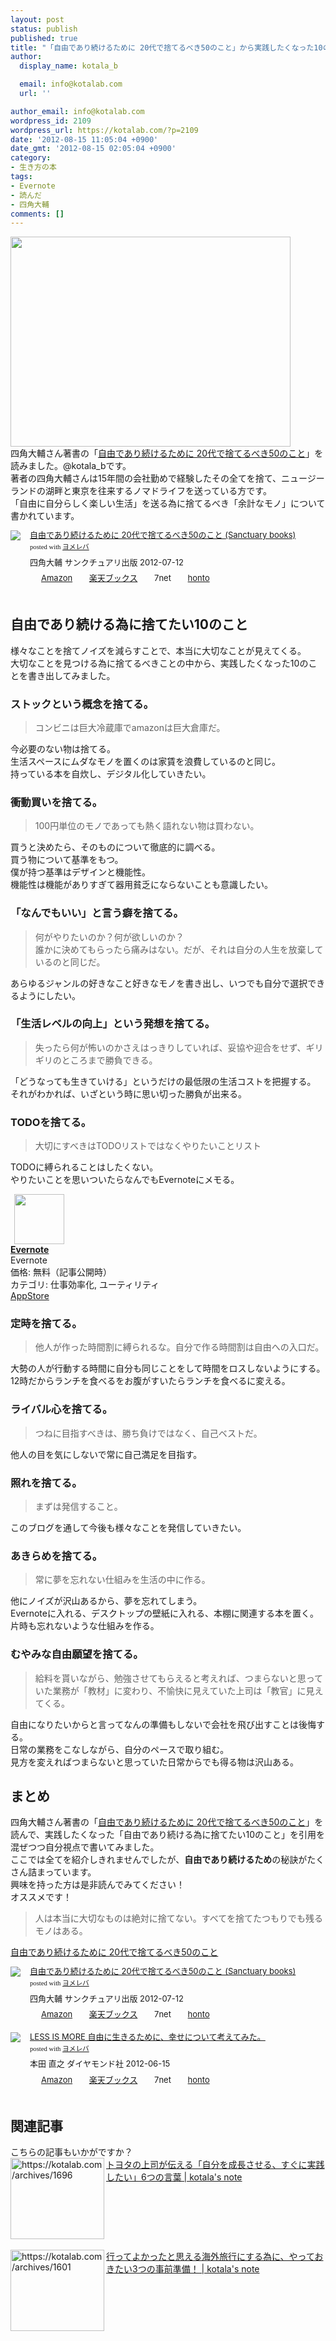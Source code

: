 ```yaml
---
layout: post
status: publish
published: true
title: "「自由であり続けるために 20代で捨てるべき50のこと」から実践したくなった10のこと"
author:
  display_name: kotala_b

  email: info@kotalab.com
  url: ''

author_email: info@kotalab.com
wordpress_id: 2109
wordpress_url: https://kotalab.com/?p=2109
date: '2012-08-15 11:05:04 +0900'
date_gmt: '2012-08-15 02:05:04 +0900'
category:
- 生き方の本
tags:
- Evernote
- 読んだ
- 四角大輔
comments: []
---
```

<p><a href="https://kotalab.com/wp-content/uploads/jiyuude_120815.jpg" target="_blank"><img src="https://kotalab.com/wp-content/uploads/jiyuude_120815.jpg" alt="" title="jiyuude_120815" width="448" height="336" class="alignnone size-full wp-image-2116" /></a><br />
四角大輔さん著書の「<a href="http://www.amazon.co.jp/exec/obidos/asin/4861139716/same-22/" rel="nofollow" name="booklink" target="_blank">自由であり続けるために 20代で捨てるべき50のこと</a>」を読みました。@kotala_bです。<br />
著者の四角大輔さんは15年間の会社勤めで経験したその全てを捨て、ニュージーランドの湖畔と東京を往来するノマドライフを送っている方です。<br />
「自由に自分らしく楽しい生活」を送る為に捨てるべき「余計なモノ」について書かれています。<br />
<!--more--></p>
<div class="booklink-box" style="text-align:left;padding-bottom:20px;font-size:small;/zoom: 1;overflow: hidden;">
<div class="booklink-image" style="float:left;margin:0 15px 10px 0;"><a href="http://www.amazon.co.jp/exec/obidos/asin/4861139716/same-22/" name="booklink" rel="nofollow" target="_blank"><img src="http://ecx.images-amazon.com/images/I/41ZG9kjLQGL._SL160_.jpg" style="border: none;" /></a></div>
<div class="booklink-info" style="line-height:120%;/zoom: 1;overflow: hidden;">
<div class="booklink-name" style="margin-bottom:10px;line-height:120%"><a href="http://www.amazon.co.jp/exec/obidos/asin/4861139716/same-22/" rel="nofollow" name="booklink" target="_blank">自由であり続けるために 20代で捨てるべき50のこと (Sanctuary books)</a>
<div class="booklink-powered-date" style="font-size:8pt;margin-top:5px;font-family:verdana;line-height:120%">posted with <a href="http://yomereba.com" target="_blank">ヨメレバ</a></div>
</div>
<div class="booklink-detail" style="margin-bottom:5px;">四角大輔 サンクチュアリ出版 2012-07-12    </div>
<div class="booklink-link2" style="margin-top:10px;">
<div class="shoplinkamazon" style="display:inline;margin-right:5px;background: url('http://img.yomereba.com/tam_y.gif') 0 0 no-repeat;padding: 2px 0 2px 18px;white-space: nowrap;"><a href="http://www.amazon.co.jp/exec/obidos/asin/4861139716/same-22/" rel="nofollow" target="_blank" title="アマゾン" >Amazon</a></div>
<div class="shoplinkrakuten" style="display:inline;margin-right:5px;background: url('http://img.yomereba.com/tam_y.gif') 0 -50px no-repeat;padding: 2px 0 2px 18px;white-space: nowrap;"><a href="http://hb.afl.rakuten.co.jp/hgc/0fa7afc8.bbfc196a.0fa7afc9.d56c38f1/?pc=http%3A%2F%2Fbooks.rakuten.co.jp%2Frb%2F11731716%2F%3Fscid%3Daf_ich_link_urltxt%26m%3Dhttp%3A%2F%2Fm.rakuten.co.jp%2Fev%2Fbook%2F" rel="nofollow" target="_blank" title="楽天ブックス" >楽天ブックス</a></div>
<div class="shoplinkseven" style="display:inline;margin-right:5px;background: url('http://img.yomereba.com/tam_y.gif') 0 -100px no-repeat;padding: 2px 0 2px 18px;white-space: nowrap;"><span class="removed_link" title="http://click.linksynergy.com/fs-bin/click?id=d2yYUp776R4&amp;subid=&amp;offerid=197738.1&amp;type=10&amp;tmpid=1787&amp;RD_PARM1=http%253A%252F%252Fwww.7netshopping.jp%252Fbooks%252Fsearch_result%252F%253Fctgy%253Dbooks%2526code%253D4861139716">7net</span></div>
<div class="shoplinkbk1" style="display:inline;margin-right:5px;background: url('http://img.yomereba.com/tam_y.gif') 0 -150px no-repeat;padding: 2px 0 2px 18px;white-space: nowrap;"><a href="http://ck.jp.ap.valuecommerce.com/servlet/referral?sid=2967684&pid=881104827&vc_url=http%3A%2F%2Fhonto.jp%2Fnetstore%2Fsearch_021_104861139716.html%3Fsrchf%3D1%26srchGnrNm%3D1" target="_blank" title="bk1" >honto</a></div>
</div>
</div>
<div class="booklink-footer" style="clear: left"></div>
</div>
<h2>自由であり続ける為に捨てたい10のこと</h2>
<p>様々なことを捨てノイズを減らすことで、本当に大切なことが見えてくる。<br />
大切なことを見つける為に捨てるべきことの中から、実践したくなった10のことを書き出してみました。</p>
<h3>ストックという概念を捨てる。</h3>
<blockquote><p>コンビニは巨大冷蔵庫でamazonは巨大倉庫だ。</p></blockquote>
<p>今必要のない物は捨てる。<br />
生活スペースにムダなモノを置くのは家賃を浪費しているのと同じ。<br />
持っている本を自炊し、デジタル化していきたい。</p>
<h3>衝動買いを捨てる。</h3>
<blockquote><p>100円単位のモノであっても熱く語れない物は買わない。</p></blockquote>
<p>買うと決めたら、そのものについて徹底的に調べる。<br />
買う物について基準をもつ。<br />
僕が持つ基準はデザインと機能性。<br />
機能性は機能がありすぎて器用貧乏にならないことも意識したい。</p>
<h3>「なんでもいい」と言う癖を捨てる。</h3>
<blockquote><p>何がやりたいのか？何が欲しいのか？<br />
誰かに決めてもらったら痛みはない。だが、それは自分の人生を放棄しているのと同じだ。</p></blockquote>
<p>あらゆるジャンルの好きなこと好きなモノを書き出し、いつでも自分で選択できるようにしたい。</p>
<h3>「生活レベルの向上」という発想を捨てる。</h3>
<blockquote><p>失ったら何が怖いのかさえはっきりしていれば、妥協や迎合をせず、ギリギリのところまで勝負できる。</p></blockquote>
<p>「どうなっても生きていける」というだけの最低限の生活コストを把握する。<br />
それがわかれば、いざという時に思い切った勝負が出来る。</p>
<h3>TODOを捨てる。</h3>
<blockquote><p>大切にすべきはTODOリストではなくやりたいことリスト</p></blockquote>
<p>TODOに縛られることはしたくない。<br />
やりたいことを思いついたらなんでもEvernoteにメモる。</p>
<div class="applink">
<div class="applinkimg"><a href="https://itunes.apple.com/jp/app/evernote/id281796108?mt=8&uo=4&at=10l4yU" rel="nofollow" target="_blank"><img hspace="6" src="http://a1527.phobos.apple.com/us/r30/Purple/v4/d6/af/ec/d6afec25-4d92-7b99-833b-14727820b3af/mzl.fwrhqtje.png" width="80" /></a></div>
<div class="applinktext">
<div class="applinktitle"><strong><a href="https://itunes.apple.com/jp/app/evernote/id281796108?mt=8&uo=4&at=10l4yU" rel="nofollow" target="_blank">Evernote</a></strong></div>
<div class="applinkinfo">Evernote</div>
<div class="applinkinfo">価格: 無料（記事公開時）</div>
<div class="applinkinfo">カテゴリ: 仕事効率化, ユーティリティ</div>
</div>
<div class="clear"></div>
<div class="appstorelink"><a href="https://itunes.apple.com/jp/app/evernote/id281796108?mt=8&uo=4&at=10l4yU" rel="nofollow" target="_blank">AppStore</a></div>
</div>
<h3>定時を捨てる。</h3>
<blockquote><p>他人が作った時間割に縛られるな。自分で作る時間割は自由への入口だ。</p></blockquote>
<p>大勢の人が行動する時間に自分も同じことをして時間をロスしないようにする。<br />
12時だからランチを食べるをお腹がすいたらランチを食べるに変える。</p>
<h3>ライバル心を捨てる。</h3>
<blockquote><p>つねに目指すべきは、勝ち負けではなく、自己ベストだ。</p></blockquote>
<p>他人の目を気にしないで常に自己満足を目指す。</p>
<h3>照れを捨てる。</h3>
<blockquote><p>まずは発信すること。</p></blockquote>
<p>このブログを通して今後も様々なことを発信していきたい。</p>
<h3>あきらめを捨てる。</h3>
<blockquote><p>常に夢を忘れない仕組みを生活の中に作る。</p></blockquote>
<p>他にノイズが沢山あるから、夢を忘れてしまう。<br />
Evernoteに入れる、デスクトップの壁紙に入れる、本棚に関連する本を置く。<br />
片時も忘れないような仕組みを作る。</p>
<h3>むやみな自由願望を捨てる。</h3>
<blockquote><p>給料を貰いながら、勉強させてもらえると考えれば、つまらないと思っていた業務が「教材」に変わり、不愉快に見えていた上司は「教官」に見えてくる。</p></blockquote>
<p>自由になりたいからと言ってなんの準備もしないで会社を飛び出すことは後悔する。<br />
日常の業務をこなしながら、自分のペースで取り組む。<br />
見方を変えればつまらないと思っていた日常からでも得る物は沢山ある。</p>
<h2>まとめ</h2>
<p>四角大輔さん著書の「<a href="http://www.amazon.co.jp/exec/obidos/asin/4861139716/same-22/" rel="nofollow" name="booklink" target="_blank">自由であり続けるために 20代で捨てるべき50のこと</a>」を読んで、実践したくなった「自由であり続ける為に捨てたい10のこと」を引用を混ぜつつ自分視点で書いてみました。<br />
ここでは全てを紹介しきれませんでしたが、<strong>自由であり続けるため</strong>の秘訣がたくさん詰まっています。<br />
興味を持った方は是非読んでみてください！<br />
オススメです！</p>
<blockquote><p>人は本当に大切なものは絶対に捨てない。すべてを捨てたつもりでも残るモノはある。</p></blockquote>
<p><a href="http://www.amazon.co.jp/exec/obidos/asin/4861139716/same-22/" rel="nofollow" name="booklink" target="_blank">自由であり続けるために 20代で捨てるべき50のこと</a></p>
<div class="booklink-box" style="text-align:left;padding-bottom:20px;font-size:small;/zoom: 1;overflow: hidden;">
<div class="booklink-image" style="float:left;margin:0 15px 10px 0;"><a href="http://www.amazon.co.jp/exec/obidos/asin/4861139716/same-22/" name="booklink" rel="nofollow" target="_blank"><img src="http://ecx.images-amazon.com/images/I/41ZG9kjLQGL._SL160_.jpg" style="border: none;" /></a></div>
<div class="booklink-info" style="line-height:120%;/zoom: 1;overflow: hidden;">
<div class="booklink-name" style="margin-bottom:10px;line-height:120%"><a href="http://www.amazon.co.jp/exec/obidos/asin/4861139716/same-22/" rel="nofollow" name="booklink" target="_blank">自由であり続けるために 20代で捨てるべき50のこと (Sanctuary books)</a>
<div class="booklink-powered-date" style="font-size:8pt;margin-top:5px;font-family:verdana;line-height:120%">posted with <a href="http://yomereba.com" target="_blank">ヨメレバ</a></div>
</div>
<div class="booklink-detail" style="margin-bottom:5px;">四角大輔 サンクチュアリ出版 2012-07-12    </div>
<div class="booklink-link2" style="margin-top:10px;">
<div class="shoplinkamazon" style="display:inline;margin-right:5px;background: url('http://img.yomereba.com/tam_y.gif') 0 0 no-repeat;padding: 2px 0 2px 18px;white-space: nowrap;"><a href="http://www.amazon.co.jp/exec/obidos/asin/4861139716/same-22/" rel="nofollow" target="_blank" title="アマゾン" >Amazon</a></div>
<div class="shoplinkrakuten" style="display:inline;margin-right:5px;background: url('http://img.yomereba.com/tam_y.gif') 0 -50px no-repeat;padding: 2px 0 2px 18px;white-space: nowrap;"><a href="http://hb.afl.rakuten.co.jp/hgc/0fa7afc8.bbfc196a.0fa7afc9.d56c38f1/?pc=http%3A%2F%2Fbooks.rakuten.co.jp%2Frb%2F11731716%2F%3Fscid%3Daf_ich_link_urltxt%26m%3Dhttp%3A%2F%2Fm.rakuten.co.jp%2Fev%2Fbook%2F" rel="nofollow" target="_blank" title="楽天ブックス" >楽天ブックス</a></div>
<div class="shoplinkseven" style="display:inline;margin-right:5px;background: url('http://img.yomereba.com/tam_y.gif') 0 -100px no-repeat;padding: 2px 0 2px 18px;white-space: nowrap;"><span class="removed_link" title="http://click.linksynergy.com/fs-bin/click?id=d2yYUp776R4&amp;subid=&amp;offerid=197738.1&amp;type=10&amp;tmpid=1787&amp;RD_PARM1=http%253A%252F%252Fwww.7netshopping.jp%252Fbooks%252Fsearch_result%252F%253Fctgy%253Dbooks%2526code%253D4861139716">7net</span></div>
<div class="shoplinkbk1" style="display:inline;margin-right:5px;background: url('http://img.yomereba.com/tam_y.gif') 0 -150px no-repeat;padding: 2px 0 2px 18px;white-space: nowrap;"><a href="http://ck.jp.ap.valuecommerce.com/servlet/referral?sid=2967684&pid=881104827&vc_url=http%3A%2F%2Fhonto.jp%2Fnetstore%2Fsearch_021_104861139716.html%3Fsrchf%3D1%26srchGnrNm%3D1" target="_blank" title="bk1" >honto</a></div>
</div>
</div>
<div class="booklink-footer" style="clear: left"></div>
</div>
<div class="booklink-box" style="text-align:left;padding-bottom:20px;font-size:small;/zoom: 1;overflow: hidden;">
<div class="booklink-image" style="float:left;margin:0 15px 10px 0;"><a href="http://www.amazon.co.jp/exec/obidos/asin/4478014701/same-22/" name="booklink" rel="nofollow" target="_blank"><img src="http://ecx.images-amazon.com/images/I/41p0Y352VaL._SL160_.jpg" style="border: none;" /></a></div>
<div class="booklink-info" style="line-height:120%;/zoom: 1;overflow: hidden;">
<div class="booklink-name" style="margin-bottom:10px;line-height:120%"><a href="http://www.amazon.co.jp/exec/obidos/asin/4478014701/same-22/" rel="nofollow" name="booklink" target="_blank">LESS IS MORE 自由に生きるために、幸せについて考えてみた。</a>
<div class="booklink-powered-date" style="font-size:8pt;margin-top:5px;font-family:verdana;line-height:120%">posted with <a href="http://yomereba.com" target="_blank">ヨメレバ</a></div>
</div>
<div class="booklink-detail" style="margin-bottom:5px;">本田 直之 ダイヤモンド社 2012-06-15    </div>
<div class="booklink-link2" style="margin-top:10px;">
<div class="shoplinkamazon" style="display:inline;margin-right:5px;background: url('http://img.yomereba.com/tam_y.gif') 0 0 no-repeat;padding: 2px 0 2px 18px;white-space: nowrap;"><a href="http://www.amazon.co.jp/exec/obidos/asin/4478014701/same-22/" rel="nofollow" target="_blank" title="アマゾン" >Amazon</a></div>
<div class="shoplinkrakuten" style="display:inline;margin-right:5px;background: url('http://img.yomereba.com/tam_y.gif') 0 -50px no-repeat;padding: 2px 0 2px 18px;white-space: nowrap;"><a href="http://hb.afl.rakuten.co.jp/hgc/0fa7afc8.bbfc196a.0fa7afc9.d56c38f1/?pc=http%3A%2F%2Fbooks.rakuten.co.jp%2Frb%2F11699039%2F%3Fscid%3Daf_ich_link_urltxt%26m%3Dhttp%3A%2F%2Fm.rakuten.co.jp%2Fev%2Fbook%2F" rel="nofollow" target="_blank" title="楽天ブックス" >楽天ブックス</a></div>
<div class="shoplinkseven" style="display:inline;margin-right:5px;background: url('http://img.yomereba.com/tam_y.gif') 0 -100px no-repeat;padding: 2px 0 2px 18px;white-space: nowrap;"><span class="removed_link" title="http://click.linksynergy.com/fs-bin/click?id=d2yYUp776R4&amp;subid=&amp;offerid=197738.1&amp;type=10&amp;tmpid=1787&amp;RD_PARM1=http%253A%252F%252Fwww.7netshopping.jp%252Fbooks%252Fsearch_result%252F%253Fctgy%253Dbooks%2526code%253D4478014701">7net</span></div>
<div class="shoplinkbk1" style="display:inline;margin-right:5px;background: url('http://img.yomereba.com/tam_y.gif') 0 -150px no-repeat;padding: 2px 0 2px 18px;white-space: nowrap;"><a href="http://ck.jp.ap.valuecommerce.com/servlet/referral?sid=2967684&pid=881104827&vc_url=http%3A%2F%2Fhonto.jp%2Fnetstore%2Fsearch_021_104478014701.html%3Fsrchf%3D1%26srchGnrNm%3D1" target="_blank" title="bk1" >honto</a></div>
</div>
</div>
<div class="booklink-footer" style="clear: left"></div>
</div>
<section id="rele">
<h2>関連記事</h2>
<p>こちらの記事もいかがですか？<br />
<a href="https://kotalab.com/books-toyota-6words" target="_blank"><img src="http://capture.heartrails.com/150x130?https://kotalab.com/archives/1696" alt="https://kotalab.com/archives/1696" width="150" height="130" align="left" /></a><a href="https://kotalab.com/books-toyota-6words" target="_blank">トヨタの上司が伝える「自分を成長させる、すぐに実践したい」6つの言葉 | kotala's note</a><br style="clear:both;" /><br />
<a href="https://kotalab.com/travel-hacks" target="_blank"><img src="http://capture.heartrails.com/150x130?https://kotalab.com/archives/1601" alt="https://kotalab.com/archives/1601" width="150" height="130" align="left" /></a><a href="https://kotalab.com/travel-hacks" target="_blank">行ってよかったと思える海外旅行にする為に、やっておきたい3つの事前準備！ | kotala's note</a><br style="clear:both;" /><br />
</section>
